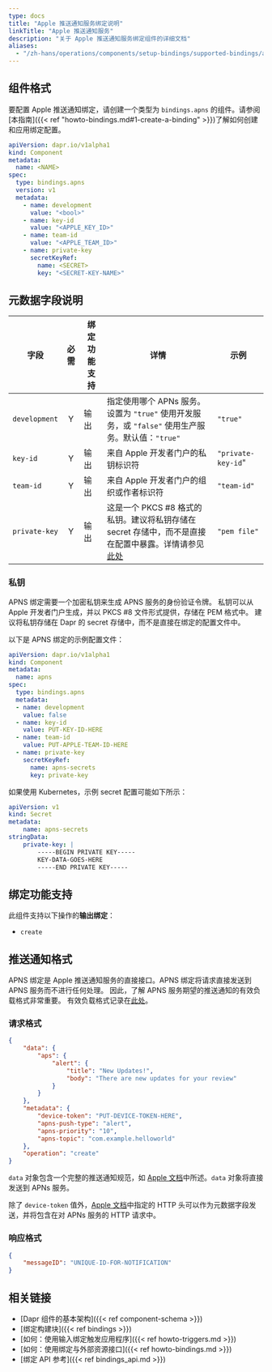 ```yaml
---
type: docs
title: "Apple 推送通知服务绑定说明"
linkTitle: "Apple 推送通知服务"
description: "关于 Apple 推送通知服务绑定组件的详细文档"
aliases:
  - "/zh-hans/operations/components/setup-bindings/supported-bindings/apns/"
---
```


## 组件格式

要配置 Apple 推送通知绑定，请创建一个类型为 `bindings.apns` 的组件。请参阅[本指南]({{< ref "howto-bindings.md#1-create-a-binding" >}})了解如何创建和应用绑定配置。

```yaml
apiVersion: dapr.io/v1alpha1
kind: Component
metadata:
  name: <NAME>
spec:
  type: bindings.apns
  version: v1
  metadata:
    - name: development
      value: "<bool>"
    - name: key-id
      value: "<APPLE_KEY_ID>"
    - name: team-id
      value: "<APPLE_TEAM_ID>"
    - name: private-key
      secretKeyRef:
        name: <SECRET>
        key: "<SECRET-KEY-NAME>"
```

## 元数据字段说明

| 字段              | 必需 | 绑定功能支持 | 详情 | 示例 |
|--------------------|:--------:| ----------------|---------|---------|
| `development` | Y | 输出 | 指定使用哪个 APNs 服务。设置为 `"true"` 使用开发服务，或 `"false"` 使用生产服务。默认值：`"true"` | `"true"` |
| `key-id` | Y | 输出 | 来自 Apple 开发者门户的私钥标识符 | `"private-key-id`" |
| `team-id` | Y | 输出 | 来自 Apple 开发者门户的组织或作者标识符 | `"team-id"` |
| `private-key` | Y | 输出 | 这是一个 PKCS #8 格式的私钥。建议将私钥存储在 secret 存储中，而不是直接在配置中暴露。详情请参见[此处](#private-key) | `"pem file"` |

### 私钥

APNS 绑定需要一个加密私钥来生成 APNS 服务的身份验证令牌。
私钥可以从 Apple 开发者门户生成，并以 PKCS #8 文件形式提供，存储在 PEM 格式中。
建议将私钥存储在 Dapr 的 secret 存储中，而不是直接在绑定的配置文件中。

以下是 APNS 绑定的示例配置文件：

```yaml
apiVersion: dapr.io/v1alpha1
kind: Component
metadata:
  name: apns
spec:
  type: bindings.apns
  metadata:
  - name: development
    value: false
  - name: key-id
    value: PUT-KEY-ID-HERE
  - name: team-id
    value: PUT-APPLE-TEAM-ID-HERE
  - name: private-key
    secretKeyRef:
      name: apns-secrets
      key: private-key
```

如果使用 Kubernetes，示例 secret 配置可能如下所示：

```yaml
apiVersion: v1
kind: Secret
metadata:
    name: apns-secrets
stringData:
    private-key: |
        -----BEGIN PRIVATE KEY-----
        KEY-DATA-GOES-HERE
        -----END PRIVATE KEY-----
```

## 绑定功能支持

此组件支持以下操作的**输出绑定**：

- `create`

## 推送通知格式

APNS 绑定是 Apple 推送通知服务的直接接口。APNS 绑定将请求直接发送到 APNS 服务而不进行任何处理。
因此，了解 APNS 服务期望的推送通知的有效负载格式非常重要。
有效负载格式记录在[此处](https://developer.apple.com/documentation/usernotifications/setting_up_a_remote_notification_server/generating_a_remote_notification)。

### 请求格式

```json
{
    "data": {
        "aps": {
            "alert": {
                "title": "New Updates!",
                "body": "There are new updates for your review"
            }
        }
    },
    "metadata": {
        "device-token": "PUT-DEVICE-TOKEN-HERE",
        "apns-push-type": "alert",
        "apns-priority": "10",
        "apns-topic": "com.example.helloworld"
    },
    "operation": "create"
}
```
<!-- IGNORE_LINKS -->
`data` 对象包含一个完整的推送通知规范，如 [Apple 文档](https://developer.apple.com/documentation/usernotifications/setting_up_a_remote_notification_server/generating_a_remote_notification)中所述。`data` 对象将直接发送到 APNs 服务。

除了 `device-token` 值外，[Apple 文档](https://developer.apple.com/documentation/usernotifications/setting_up_a_remote_notification_server/sending_notification_requests_to_apns)中指定的 HTTP 头可以作为元数据字段发送，并将包含在对 APNs 服务的 HTTP 请求中。
<!-- END_IGNORE -->

### 响应格式

```json
{
    "messageID": "UNIQUE-ID-FOR-NOTIFICATION"
}
```

## 相关链接

- [Dapr 组件的基本架构]({{< ref component-schema >}})
- [绑定构建块]({{< ref bindings >}})
- [如何：使用输入绑定触发应用程序]({{< ref howto-triggers.md >}})
- [如何：使用绑定与外部资源接口]({{< ref howto-bindings.md >}})
- [绑定 API 参考]({{< ref bindings_api.md >}})
